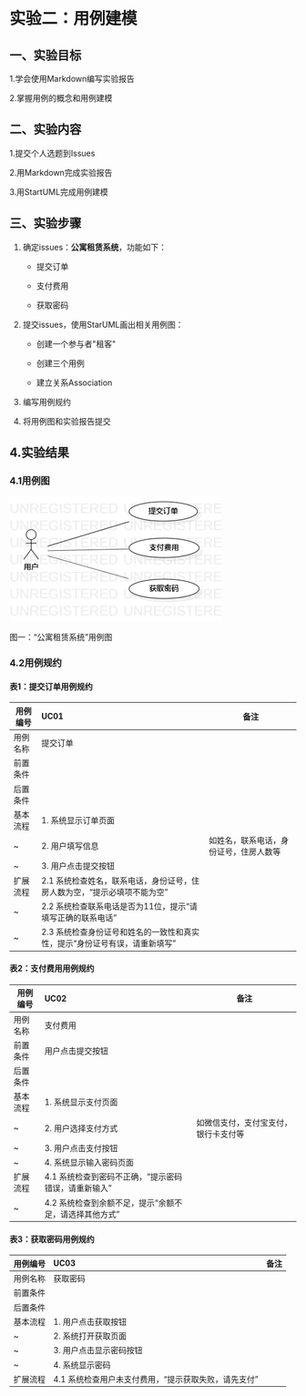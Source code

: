 # 实验二：用例建模

## 一、实验目标 
 
 
1.学会使用Markdown编写实验报告 

2.掌握用例的概念和用例建模
 
  
## 二、实验内容 

1.提交个人选题到Issues

2.用Markdown完成实验报告

3.用StartUML完成用例建模

 
## 三、实验步骤  

1. 确定issues：**公寓租赁系统**，功能如下：

    - 提交订单

    - 支付费用

    - 获取密码

 2. 提交issues，使用StarUML画出相关用例图：

    - 创建一个参与者"租客"

    - 创建三个用例

    - 建立关系Association

 3. 编写用例规约

 4. 将用例图和实验报告提交

## 4.实验结果

 ### 4.1用例图

 ![用例图](./lab2_UseCaseDiagram1.png)

 图一：“公寓租赁系统”用例图

 ### 4.2用例规约

 #### 表1：提交订单用例规约

| 用例编号 | UC01                                                         | 备注                   |
| -------- | :--------------------------------------------------- | ------------------ |
| 用例名称 | 提交订单                                                 |                        |
| 前置条件 |                                         |                        |
| 后置条件 |                                      |                        |
| 基本流程 | 1. 系统显示订单页面                              |                    |
| ~        | 2. 用户填写信息                                 | 如姓名，联系电话，身份证号，住房人数等 |
| ~        | 3. 用户点击提交按钮                                 |                        |
| 扩展流程  | 2.1 系统检查姓名，联系电话，身份证号，住房人数为空，“提示必填项不能为空”|               |
| ~        | 2.2 系统检查联系电话是否为11位，提示“请填写正确的联系电话”|            |
| ~        | 2.3 系统检查身份证号和姓名的一致性和真实性，提示“身份证号有误，请重新填写”|            |

 #### 表2：支付费用用例规约

| 用例编号 | UC02                                                         | 备注                   |
| -------- | :--------------------------------------------------- | ------------------ |
| 用例名称 | 支付费用                                                 |                        |
| 前置条件 | 用户点击提交按钮                                        |                        |
| 后置条件 |                                      |                        |
| 基本流程 | 1. 系统显示支付页面                              |                    |
| ~        | 2. 用户选择支付方式                                 | 如微信支付，支付宝支付，银行卡支付等 |
| ~        | 3. 用户点击支付按钮                                 |                        |
| ~        | 4. 系统显示输入密码页面                                 |                        |
| 扩展流程  | 4.1 系统检查到密码不正确，“提示密码错误，请重新输入”|               |
| ~        | 4.2 系统检查到余额不足，提示“余额不足，请选择其他方式”|            |

 #### 表3：获取密码用例规约

| 用例编号 | UC03                                                         | 备注                   |
| -------- | :--------------------------------------------------- | ------------------ |
| 用例名称 | 获取密码                                                 |                        |
| 前置条件 |                                         |                        |
| 后置条件 |                                      |                        |
| 基本流程 | 1. 用户点击获取按钮                              |                    |
| ~        | 2. 系统打开获取页面                                 |                      |
| ~        | 3. 用户点击显示密码按钮                                 |                        |
| ~        | 4. 系统显示密码                               |                        |
| 扩展流程  | 4.1 系统检查用户未支付费用，“提示获取失败，请先支付”|               |
